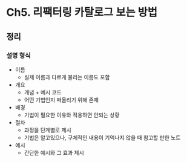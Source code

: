 # Ch5. 리팩터링 카탈로그 보는 방법

## 정리

### 설명 형식

- 이름
  - 실제 이름과 다르게 불리는 이름도 포함
- 개요
  - 개념 + 예시 코드
  - 어떤 기법인지 떠올리기 위해 존재
- 배경
  - 기법이 필요한 이유와 적용하면 안되는 상황
- 절차
  - 과정을 단계별로 제시
  - 기법은 알고있으나, 구체적인 내용이 기억나지 않을 때 참고할 만한 노트
- 예시
  - 간단한 예시와 그 효과 제시
